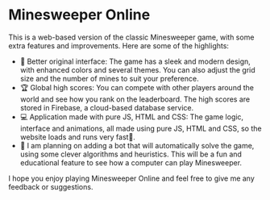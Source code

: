 # Minesweeper Online

This is a web-based version of the classic Minesweeper game, with some extra features and improvements. Here are some of the highlights:

- 🎨 Better original interface: The game has a sleek and modern design, with enhanced colors and several themes. You can also adjust the grid size and the number of mines to suit your preference.
- 🏆 Global high scores: You can compete with other players around the world and see how you rank on the leaderboard. The high scores are stored in Firebase, a cloud-based database service.
- 💻 Application made with pure JS, HTML and CSS: The game logic, interface and animations, all made using pure JS, HTML and CSS, so the website loads and runs very fast💨.
- 🤖 I am planning on adding a bot that will automatically solve the game, using some clever algorithms and heuristics. This will be a fun and educational feature to see how a computer can play Minesweeper.

I hope you enjoy playing Minesweeper Online and feel free to give me any feedback or suggestions.
